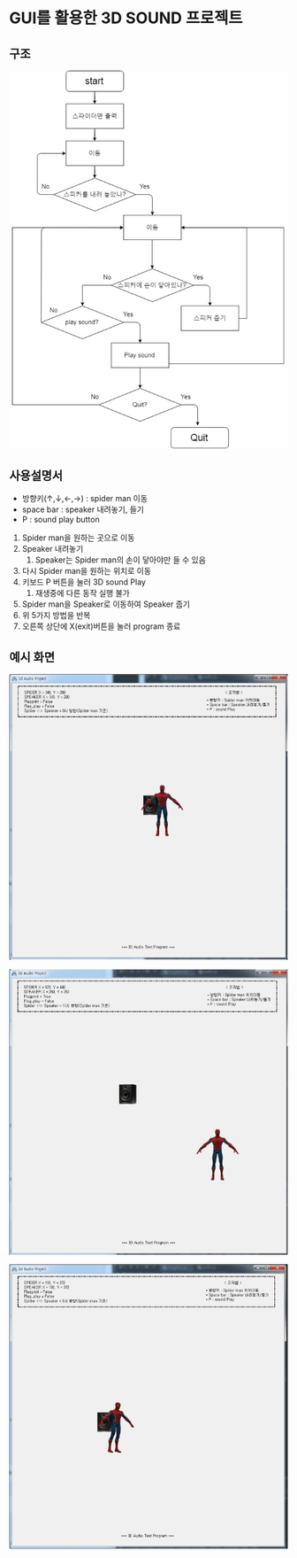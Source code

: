 # GUI를 활용한 3D SOUND 프로젝트

## 구조
 ![3d gui 구조](/3d_gamefc.jpg)

 ## 사용설명서

 - 방향키(↑,↓,←,→) : spider man 이동
- space bar : speaker 내려놓기, 들기
- P : sound play button
1. Spider man을 원하는 곳으로 이동
1. Speaker 내려놓기
    1. Speaker는 Spider man의 손이 닿아야만 들 수 있음
1. 다시 Spider man을 원하는 위치로 이동
1. 키보드 P 버튼을 눌러 3D sound Play
    1. 재생중에 다른 동작 실행 불가
1. Spider man을 Speaker로 이동하여 Speaker 줍기
1. 위 5가지 방법을 반복
1. 오른쪽 상단에 X(exit)버튼을 눌러 program 종료

## 예시 화면

![초기화면](/초기화면.png)

![스피커내려놓기](/스피커내려놓기.png)

![스피커들고이동](/들고이동.png)


